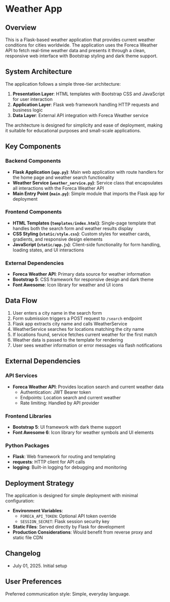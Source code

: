 # Weather App

## Overview

This is a Flask-based weather application that provides current weather conditions for cities worldwide. The application uses the Foreca Weather API to fetch real-time weather data and presents it through a clean, responsive web interface with Bootstrap styling and dark theme support.

## System Architecture

The application follows a simple three-tier architecture:

1. **Presentation Layer**: HTML templates with Bootstrap CSS and JavaScript for user interaction
2. **Application Layer**: Flask web framework handling HTTP requests and business logic
3. **Data Layer**: External API integration with Foreca Weather service

The architecture is designed for simplicity and ease of deployment, making it suitable for educational purposes and small-scale applications.

## Key Components

### Backend Components

- **Flask Application (`app.py`)**: Main web application with route handlers for the home page and weather search functionality
- **Weather Service (`weather_service.py`)**: Service class that encapsulates all interactions with the Foreca Weather API
- **Main Entry Point (`main.py`)**: Simple module that imports the Flask app for deployment

### Frontend Components

- **HTML Templates (`templates/index.html`)**: Single-page template that handles both the search form and weather results display
- **CSS Styling (`static/style.css`)**: Custom styles for weather cards, gradients, and responsive design elements
- **JavaScript (`static/app.js`)**: Client-side functionality for form handling, loading states, and UI interactions

### External Dependencies

- **Foreca Weather API**: Primary data source for weather information
- **Bootstrap 5**: CSS framework for responsive design and dark theme
- **Font Awesome**: Icon library for weather and UI icons

## Data Flow

1. User enters a city name in the search form
2. Form submission triggers a POST request to `/search` endpoint
3. Flask app extracts city name and calls WeatherService
4. WeatherService searches for locations matching the city name
5. If locations found, service fetches current weather for the first match
6. Weather data is passed to the template for rendering
7. User sees weather information or error messages via flash notifications

## External Dependencies

### API Services
- **Foreca Weather API**: Provides location search and current weather data
  - Authentication: JWT Bearer token
  - Endpoints: Location search and current weather
  - Rate limiting: Handled by API provider

### Frontend Libraries
- **Bootstrap 5**: UI framework with dark theme support
- **Font Awesome 6**: Icon library for weather symbols and UI elements

### Python Packages
- **Flask**: Web framework for routing and templating
- **requests**: HTTP client for API calls
- **logging**: Built-in logging for debugging and monitoring

## Deployment Strategy

The application is designed for simple deployment with minimal configuration:

- **Environment Variables**: 
  - `FORECA_API_TOKEN`: Optional API token override
  - `SESSION_SECRET`: Flask session security key
- **Static Files**: Served directly by Flask for development
- **Production Considerations**: Would benefit from reverse proxy and static file CDN

## Changelog

- July 01, 2025. Initial setup

## User Preferences

Preferred communication style: Simple, everyday language.